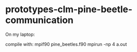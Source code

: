 # prototypes-clm-pine-beetle-communication

On my laptop:

compile with: mpif90 pine_beetles.f90
mpirun -np 4 a.out
